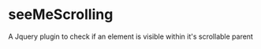 seeMeScrolling
==============

A Jquery plugin to check if an element is visible within it's scrollable parent



